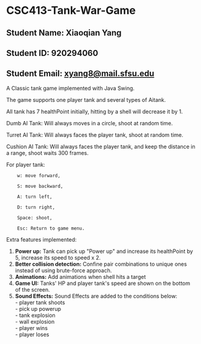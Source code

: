 # CSC413-Tank-War-Game

## Student Name: Xiaoqian Yang

## Student ID: 920294060

## Student Email: xyang8@mail.sfsu.edu


A Classic tank game implemented with Java Swing.

The game supports one player tank and several types of Aitank.

All tank has 7 healthPoint initially, hitting by a shell will decrease it by 1.

Dumb AI Tank: Will always moves in a circle, shoot at random time.

Turret AI Tank: Will always faces the player tank, shoot at random time.

Cushion AI Tank: Will always faces the player tank, and keep the distance in a range, shoot waits 300 frames.

For player tank: 

		w: move forward,
                
		S: move backward,
                
		A: turn left,
                
		D: turn right,
                
		Space: shoot,
		
		Esc: Return to game menu.

Extra features implemented:

1. **Power up:** Tank can pick up "Power up" and increase its healthPoint by 5, increase its speed to speed x 2.
2. **Better collision detection:** Confine pair combinations to unique ones instead of using brute-force approach.		
3. **Animations:** Add animations when shell hits a target
4. **Game UI:**  Tanks' HP and player tank's speed are shown on the bottom of the screen.
5. **Sound Effects:**  Sound Effects are added to the conditions below: <br>
            - player tank shoots<br>
	    - pick up powerup<br>
	    - tank explosion<br>
	    - wall explosion<br>
	    - player wins<br>
	    - player loses<br>
